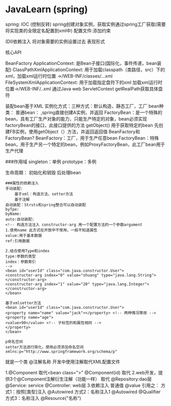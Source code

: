 # JavaLearn (spring)

spring: IOC (控制反转) spring创建对象实例，获取实例通过spring工厂获取(需要将实现类的全限定名配置到xml中)
配置文件:添加约束 <bean>

(DI)依赖注入 将对象需要的实例设置过去 表现形式<property>

核心API

BeanFactory
ApplicationContext: 是Bean子接口(国际化，事件传递，bean装配)
ClassPathXmlApplicationContext: 用于加载classpath（类路径，src）下的xml，加载xml运行时位置
->/WEB-INF/classes/...xml
FileSystemXmlApplicationContext: 用于加载指定盘符下的xml
加载xml运行时位置->/WEB-INF/..xml 通过Java web ServletContext getRealPath获取具体盘符

装配bean基于XML
实例化方式：三种方式：默认构造，静态工厂，工厂
bean种类：
普通bean：<bean id="" class="A"> </bean> ,spring直接创建A实例，并返回
FactoryBean：是一个特殊的bean，具有工厂生产对象的能力，只能生产特定的对象，bean必须实现factoryBean的接口，此接口提供的方法 getObject() 用于获取特定的bean
<bean id="" class="FB"> </bean> 先创建FB实例，使用getObject（）方法，并返回返回值
BeanFactory和FactoryBean?
BeanFactory：工厂，用于生产任意bean
FactoryBean：特殊bean，用于生产另一个特定的bean，例如ProxyFactoryBean，此工厂bean用于生产代理

###作用域
singleton：单例
prototype：多例

生命周期：
    初始化和销毁
    后处理bean
    
    ###属性的依赖注入
    手动装配:
        基于xml：构造方法，setter方法
        基于注解
    自动装配：Struts和spring整合可以自动装配
    byTpe:
    byName:
    auto:自动装配:
    <!-- 构造方法注入 constructor-arg 用一个配置方法的一个参数argument
    1.使用name 此方式在开放中不常用，一般不知道属性
    value:用于基本数据
    ref:引用数据
    
    2.结合使用Type和index
    type:参数的类型
    index：参数索引
    -->
    <bean id="userId" class="com.java.constructor.User">
    <constructor-arg index="0" value="shuang" type="java.lang.String"></constructor-arg>
    <constructor-arg index="1" value="20" type="java.lang.Integer"></constructor-arg>
    </bean>
    
    基于xmlsetter方法
    <bean id="userId" class="com.java.constructor.User">
    <property name="name" value="jack"></property> <!-- 两种情况等效 -->
    <property name="age">
    <value>90</value> <!-- 子标签的和属性相同 -->
    </property>
    </bean>
    
    p命名空间
    setter方法进行简化，使用必须添加命名空间xmlns:p="http://www.springframework.org/schema/p"
    
<!--    注解-->
就是一个类 @注解名称
开发中使用注解取代XML配置文件

1.@Component 取代<bean class=">"
@Component(id) 取代 <bean id="" class="">
2.web开发，提供3个@Component注解衍生注解（功能一样）  取代<bean class="'">
@Repository:dao层
@Service: service
@Controller: web层
3.依赖注入
普通值 @value
引用之：
    方式1：按照[类型]注入
        @Autowired
    方式2：名称注入1
        @Autowired
        @Qualifier
    方式3：名称注入
        @Resource("名称“)
